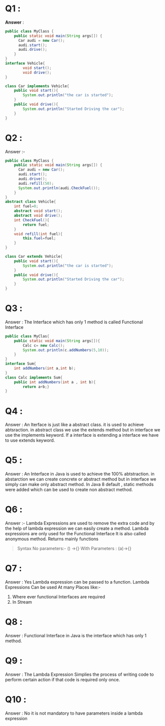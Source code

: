 # Q1 :
**Answer** :
```java
public class MyClass {
    public static void main(String args[]) {
      Car audi = new Car();
      audi.start();
      audi.drive();
    }
}
interface Vehicle{
        void start();
        void drive();
}

class Car implements Vehicle{
    public void start(){
        System.out.println("the car is started");
    }
    public void drive(){
        System.out.println("Started Driving the car");
    }
}
```

# Q2 :
Answer :- 
```java
public class MyClass {
    public static void main(String args[]) {
      Car audi = new Car();
      audi.start();
      audi.drive();
      audi.refill(50);
      System.out.println(audi.CheckFuel());
    }
}
abstract class Vehicle{
    int fuel=0;
    abstract void start();
    abstract void drive();
    int CheckFuel(){
        return fuel;
    }
    void refill(int fuel){
        this.fuel=fuel;
    }
}

class Car extends Vehicle{
    public void start(){
        System.out.println("the car is started");
    }
    public void drive(){
        System.out.println("Started Driving the car");
    }
}
```

# Q3 : 
Answer : 
The Interface which has only 1 method is called Functional Interface
```java
public class MyClas{
    public static void main(String args[]){
        Calc c= new Calc();
        System.out.println(c.addNumbers(5,10));
    }
}
interface Sum{
    int addNumbers(int a,int b);
}
class Calc implements Sum{
    public int addNumbers(int a , int b){
        return a+b;}
}
```

# Q4 : 
Answer : An Iterface is just like a abstract class. it is used to achieve abtsraction. in abstract class we use the extends method but in interface we use the implements keyword. If a interface is extending a interface we have to use extends keyword.

# Q5 :
Answer : 
An Interface in Java is used to achieve the 100% abtstraction. in abstarction we can create concrete or abstract method but in interface we simply can make only abstract method. In Java 8 default , static methods were added which can be used to create non abstract method.

# Q6 :
Answer :- Lambda Expressions are used to remove the extra code and by the help of lambda expression we can easily create a method.
Lambda expressions are only used for the Functional Interface
It is also called anonymous method. Returns mainly functions

> Syntax 
> No parameters:- () ->{}
> With Parameters : (a)->{}


# Q7 :
Answer : Yes Lambda expression can be passed to a function.
Lambda Expressions Can be used At many Places like:-
1. Where ever functional Interfaces are required
1. In Stream 

# Q8 : 
Answer : Functional Interface in Java is the interface which has only 1 method.

# Q9 :
Answer : The Lambda Expression Simplies the process of writing code to perform certain action if that code is required only once.

# Q10 :
Answer : No it is not mandatory to have parameters inside a lambda expression